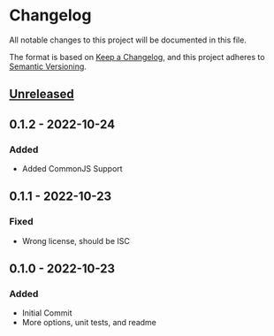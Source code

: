 # Changelog
All notable changes to this project will be documented in this file.

The format is based on [Keep a Changelog](https://keepachangelog.com/en/1.0.0/),
and this project adheres to [Semantic Versioning](https://semver.org/spec/v2.0.0.html).

## [Unreleased]

## 0.1.2 - 2022-10-24
### Added
- Added CommonJS Support

## 0.1.1 - 2022-10-23
### Fixed
- Wrong license, should be ISC

## 0.1.0 - 2022-10-23
### Added
- Initial Commit
- More options, unit tests, and readme

[Unreleased]: https://github.com/jecxjo/express-route-configuration/compare/v0.1.2...HEAD
[0.1.1]: https://github.com/jecxjo/express-route-configuration/compare/v0.1.1...v0.1.2
[0.1.0]: https://github.com/jecxjo/express-route-configuration/compare/v0.1.0...v0.1.1
